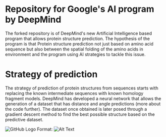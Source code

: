 # Repository for Google's AI program by DeepMind

The forked repository is of DeepMind's new Artificial Intelligence based program that allows protein structure prediction. 
The hypothesis of the program is that Protein structure prediction not just based on amino acid sequence but also between the
spatial folding of the amino acids in environment and the program using AI strategies to tackle this issue.

# Strategy of prediction

The strategy of prediction of protein structures from sequences starts with replacing the known intermediate sequences with known homology fragment models. DeepMind has developed a neural network that allows the generation of a dataset that has distance and angle predictions (more about the code further). The dataset once obtained is later posed through a gradient descent method to find the best possible structure based on the predictive dataset.

![GitHub Logo](/images/logo.png)
Format: ![Alt Text](url)
